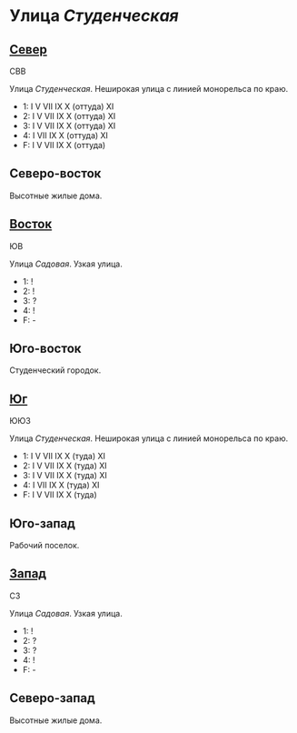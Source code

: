 # Улица *Студенческая*

## [Север](./560080.md)

СВВ

Улица *Студенческая*.
Неширокая улица с линией монорельса по краю.

* 1:    I   V   VII IX  X (оттуда)  XI
* 2:    I   V   VII IX  X (оттуда)  XI
* 3:    I   V   VII IX  X (оттуда)  XI
* 4:    I   VII IX  X (оттуда)  XI
* F:    I   V   VII IX  X (оттуда)

## Северо-восток

Высотные жилые дома.

## [Восток](./565085.md)

ЮВ

Улица *Садовая*.
Узкая улица.

* 1:    !
* 2:    !
* 3:    ?
* 4:    !
* F:    -

## Юго-восток

Студенческий городок.

## [Юг](./560087.md)

ЮЮЗ

Улица *Студенческая*.
Неширокая улица с линией монорельса по краю.

* 1:    I   V   VII IX  X (туда)    XI
* 2:    I   V   VII IX  X (туда)    XI
* 3:    I   V   VII IX  X (туда)    XI
* 4:    I   VII IX  X (туда)    XI
* F:    I   V   VII IX  X (туда)

## Юго-запад

Рабочий поселок.

## [Запад](./555085.md)

СЗ

Улица *Садовая*.
Узкая улица.

* 1:    !
* 2:    ?
* 3:    ?
* 4:    !
* F:    -

## Северо-запад

Высотные жилые дома.
